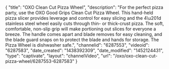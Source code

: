 {
    "title": "OXO Clean Cut Pizza Wheel",
    "description": "For the perfect pizza party, use the OXO Good Grips Clean Cut Pizza Wheel. This hand-held pizza slicer provides leverage and control for easy slicing and the 4\u201d stainless steel wheel easily cuts through thin- or thick-crust pizza. The soft, comfortable, non-slip grip will make portioning out slices for everyone a breeze. The handle comes apart and blade removes for easy cleaning, and the blade guard snaps on to protect the blade and hands for storage. The Pizza Wheel is dishwasher safe.",
    "channelid": "6287553",
    "videoid": "6287583",
    "date_created": "1438392309",
    "date_modified": "1452124431",
    "type": "captivate",
    "layout": "channelVideo",
    "url": "\/oxo\/oxo-clean-cut-pizza-wheel\/6287553-6287583"
}